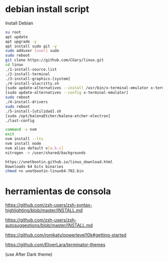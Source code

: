 # debian install script
Install Debian
```bash
su root
apt update
apt upgrade -y
apt install sudo git -y
sudo adduser [user] sudo
sudo reboot
git clone https://github.com/CGary/linux.git
cd linux
./1-install-source.list
./2-install-terminal
./3-install-graphics-[system]
./4-install-alacritty.sh
[sudo update-alternatives --install /usr/bin/x-terminal-emulator x-terminal-emulator "$HOME/.cargo/bin/alacritty" 50]
[sudo update-alternatives --config x-terminal-emulator]
sudo reboot
./4-install-drivers
sudo reboot
./5-install-[utilidad].sh
[sudo /opt/balenaEtcher/balena-etcher-electron]
./last-config

command -v nvm
exit
nvm install --lts
nvm install node
nvm alias default v[a.b.c]
nitrogen -> /user/shared/backgrounds

https://unetbootin.github.io/linux_download.html
Downloads 64 bits binaries
chmod +x unetbootin-linux64-702.bin

```
# herramientas de consola
https://github.com/zsh-users/zsh-syntax-highlighting/blob/master/INSTALL.md

https://github.com/zsh-users/zsh-autosuggestions/blob/master/INSTALL.md

https://github.com/romkatv/powerlevel10k#getting-started

https://github.com/EliverLara/terminator-themes

(use After Dark theme)